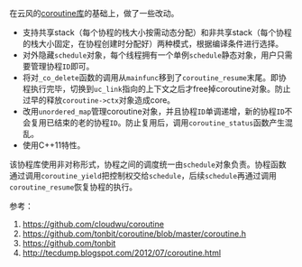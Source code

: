 在云风的[coroutine库](https://blog.codingnow.com/2012/07/c_coroutine.html)的基础上，做了一些改动。
* 支持共享stack（每个协程的栈大小按需动态分配）和非共享stack（每个协程的栈大小固定，在协程创建时分配好）两种模式，根据编译条件进行选择。
* 对外隐藏`schedule`对象，每个线程拥有一个单例`schedule`静态对象，用户只需要管理协程`ID`即可。
* 将对`_co_delete`函数的调用从`mainfunc`移到了`coroutine_resume`末尾。即协程执行完毕，切换到`uc_link`指向的上下文之后才free掉coroutine对象。防止过早的释放`coroutine->ctx`对象造成core。
* 改用`unordered_map`管理coroutine对象，并且协程`ID`单调递增，新的协程`ID`不会复用已结束的老的协程`ID`。防止复用后，调用`coroutine_status`函数产生混乱。
* 使用C++11特性。

该协程库使用非对称形式，协程之间的调度统一由`schedule`对象负责。协程函数通过调用`coroutine_yield`把控制权交给`schedule`，后续`schedule`再通过调用`coroutine_resume`恢复协程的执行。

参考：
1. https://github.com/cloudwu/coroutine
2. https://github.com/tonbit/coroutine/blob/master/coroutine.h
3. https://github.com/tonbit
4. http://tecdump.blogspot.com/2012/07/coroutine.html